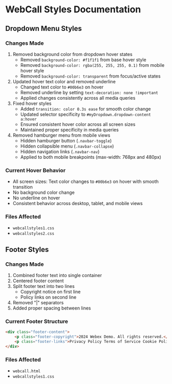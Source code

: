 # WebCall Styles Documentation

## Dropdown Menu Styles

### Changes Made
1. Removed background color from dropdown hover states
   - Removed `background-color: #f1f1f1` from base hover style
   - Removed `background-color: rgba(255, 255, 255, 0.1)` from mobile hover style
   - Removed `background-color: transparent` from focus/active states
2. Updated hover text color and removed underline
   - Changed text color to `#00b6e3` on hover
   - Removed underline by setting `text-decoration: none !important`
   - Applied changes consistently across all media queries
3. Fixed hover styles
   - Added `transition: color 0.3s ease` for smooth color change
   - Updated selector specificity to `#myDropdown.dropdown-content a:hover`
   - Ensured consistent hover color across all screen sizes
   - Maintained proper specificity in media queries
4. Removed hamburger menu from mobile views
   - Hidden hamburger button (`.navbar-toggle`)
   - Hidden collapsible menu (`.navbar-collapse`)
   - Hidden navigation links (`.navbar-nav`)
   - Applied to both mobile breakpoints (max-width: 768px and 480px)

### Current Hover Behavior
- All screen sizes: Text color changes to `#00b6e3` on hover with smooth transition
- No background color change
- No underline on hover
- Consistent behavior across desktop, tablet, and mobile views

### Files Affected
- `webcallstyles1.css`
- `webcallstyles2.css`

## Footer Styles

### Changes Made
1. Combined footer text into single container
2. Centered footer content
3. Split footer text into two lines
   - Copyright notice on first line
   - Policy links on second line
4. Removed "|" separators
5. Added proper spacing between lines

### Current Footer Structure
```html
<div class="footer-content">
    <p class="footer-copyright">2024 Webex Demo. All rights reserved.</p>
    <p class="footer-links">Privacy Policy Terms of Service Cookie Policy</p>
</div>
```

### Files Affected
- `webcall.html`
- `webcallstyles1.css` 